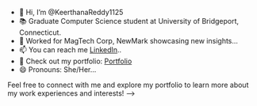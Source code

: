 - 👋 Hi, I’m @KeerthanaReddy1125
- 📚 Graduate Computer Science student at University of Bridgeport, Connecticut.
- 💼 Worked for MagTech Corp, NewMark showcasing new insights...
- 📫 You can reach me [LinkedIn](http://linkedin.com/in/keerthana-reddy-ft25)..
- 💬 Check out my portfolio: [Portfolio](https://keerthanareddy1125.github.io/Keerthana.github.io/) 
- 😄 Pronouns: She/Her...

Feel free to connect with me and explore my portfolio to learn more about my work experiences and interests! -->


